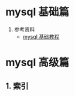 # mysql 基础篇
1. 参考资料
    - [mysql 基础教程](https://blog.csdn.net/qq_16024861/article/details/81912713)
        
# mysql 高级篇
## 1. 索引